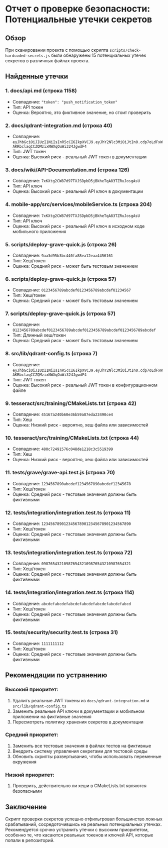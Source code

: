 # Отчет о проверке безопасности: Потенциальные утечки секретов

## Обзор

При сканировании проекта с помощью скрипта `scripts/check-hardcoded-secrets.js` были обнаружены 15 потенциальных утечек секретов в различных файлах проекта.

## Найденные утечки

### 1. docs/api.md (строка 1158)

- Совпадение: `"token": "push_notification_token"`
- Тип: API токен
- Оценка: Вероятно, это фиктивное значение, но стоит проверить

### 2. docs/qdrant-integration.md (строка 40)

- Совпадение: `eyJhbGciOiJIUzI1NiIsInR5cCI6IkpXVCJ9.eyJhY2Nlc3MiOiJtIn0.cdp7oLdFxWAKRbclaqCCZQMzixNWXqOuWi324JgwdF4`
- Тип: JWT токен
- Оценка: Высокий риск - реальный JWT токен в документации

### 3. docs/wiki/API-Documentation.md (строка 126)

- Совпадение: `7xKXtg2CW87d97TXJSDpbD5jBkheTqA83TZRuJosgAsU`
- Тип: API ключ
- Оценка: Высокий риск - реальный API ключ в документации

### 4. mobile-app/src/services/mobileService.ts (строка 204)

- Совпадение: `7xKXtg2CW87d97TXJSDpbD5jBkheTqA83TZRuJosgAsU`
- Тип: API ключ
- Оценка: Высокий риск - реальный API ключ в исходном коде мобильного приложения

### 5. scripts/deploy-grave-quick.js (строка 26)

- Совпадение: `9aa3d95b3bc440fa88ea12eaa4456161`
- Тип: Хеш/токен
- Оценка: Средний риск - может быть тестовым значением

### 6. scripts/deploy-grave-quick.js (строка 57)

- Совпадение: `0123456789abcdef0123456789abcdef01234567`
- Тип: Хеш/токен
- Оценка: Средний риск - может быть тестовым значением

### 7. scripts/deploy-grave-quick.js (строка 57)

- Совпадение: `0123456789abcdef0123456789abcdef0123456789abcdef0123456789abcdef`
- Тип: Длинный хеш/токен
- Оценка: Средний риск - может быть тестовым значением

### 8. src/lib/qdrant-config.ts (строка 7)

- Совпадение: `eyJhbGciOiJIUzI1NiIsInR5cCI6IkpXVCJ9.eyJhY2Nlc3MiOiJtIn0.cdp7oLdFxWAKRbclaqCCZQMzixNWXqOuWi324JgwdF4`
- Тип: JWT токен
- Оценка: Высокий риск - реальный JWT токен в конфигурационном файле

### 9. tesseract/src/training/CMakeLists.txt (строка 42)

- Совпадение: `45167a240b60e36b59a87eda23490ce4`
- Тип: Хеш
- Оценка: Низкий риск - вероятно, хеш файла или зависимостей

### 10. tesseract/src/training/CMakeLists.txt (строка 44)

- Совпадение: `480c72491576c048de1218c3c5519399`
- Тип: Хеш
- Оценка: Низкий риск - вероятно, хеш файла или зависимостей

### 11. tests/grave/grave-api.test.js (строка 70)

- Совпадение: `1234567890abcdef1234567890abcdef12345678`
- Тип: Хеш/токен
- Оценка: Средний риск - тестовые значения должны быть фиктивными

### 12. tests/integration/integration.test.ts (строка 11)

- Совпадение: `1234567890123456789012345678901234567890`
- Тип: Хеш/токен
- Оценка: Средний риск - тестовые значения должны быть фиктивными

### 13. tests/integration/integration.test.ts (строка 72)

- Совпадение: `0987654321098765432109876543210987654321`
- Тип: Хеш/токен
- Оценка: Средний риск - тестовые значения должны быть фиктивными

### 14. tests/integration/integration.test.ts (строка 114)

- Совпадение: `abcdefabcdefabcdefabcdefabcdefabcdefabcd`
- Тип: Хеш/токен
- Оценка: Средний риск - тестовые значения должны быть фиктивными

### 15. tests/security/security.test.ts (строка 31)

- Совпадение: `1111111112`
- Тип: Хеш/токен
- Оценка: Средний риск - тестовые значения должны быть фиктивными

## Рекомендации по устранению

### Высокий приоритет:

1. Удалить реальные JWT токены из `docs/qdrant-integration.md` и `src/lib/qdrant-config.ts`
2. Заменить реальные API ключи в документации и мобильном приложении на фиктивные значения
3. Пересмотреть политику хранения секретов в документации

### Средний приоритет:

1. Заменить все тестовые значения в файлах тестов на фиктивные
2. Внедрить систему управления секретами для тестовой среды
3. Обновить скрипты развертывания, чтобы использовать переменные окружения

### Низкий приоритет:

1. Проверить, действительно ли хеши в CMakeLists.txt являются безопасными

## Заключение

Скрипт проверки секретов успешно отфильтровал большинство ложных срабатываний, сосредоточившись на реальных потенциальных утечках. Рекомендуется срочно устранить утечки с высоким приоритетом, особенно те, что касаются реальных токенов и ключей API, которые попали в репозиторий.
